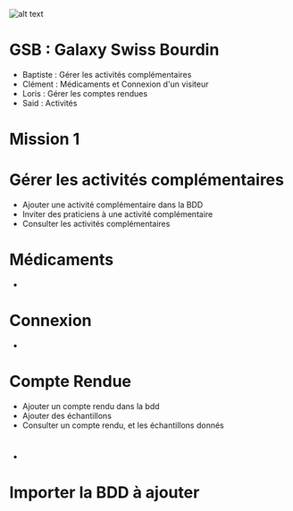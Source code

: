 ![alt text][gilet] 
# GSB : Galaxy Swiss Bourdin
- Baptiste : Gérer les activités complémentaires
- Clément : Médicaments et Connexion d'un visiteur
- Loris : Gérer les comptes rendues
- Said : Activités

# Mission 1
# Gérer les activités complémentaires
- Ajouter une activité complémentaire dans la BDD
- Inviter des praticiens à une activité complémentaire
- Consulter les activités complémentaires

# Médicaments
-

# Connexion
-

# Compte Rendue
- Ajouter un compte rendu dans la bdd
- Ajouter des échantillons
- Consulter un compte rendu, et les échantillons donnés

#
-

# Importer la BDD à ajouter




[logo]: https://baptiste-bisson.com/wp-content/uploads/2016/04/Logo-gsb.png
[gilet]: https://cdn.radiofrance.fr/s3/cruiser-production/2018/11/f5004c34-0fef-423e-a506-f9f2cd421293/838_gilet_jaune.jpg
